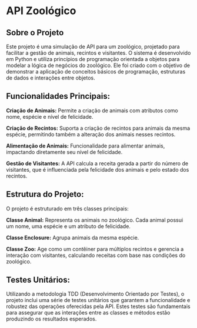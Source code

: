 # API Zoológico

## Sobre o Projeto

Este projeto é uma simulação de API para um zoológico, projetado para facilitar a gestão de animais, recintos e visitantes. O sistema é desenvolvido em Python e utiliza princípios de programação orientada a objetos para modelar a lógica de negócios do zoológico. Ele foi criado com o objetivo de demonstrar a aplicação de conceitos básicos de programação, estruturas de dados e interações entre objetos.

## Funcionalidades Principais:

**Criação de Animais:** Permite a criação de animais com atributos como nome, espécie e nível de felicidade.

**Criação de Recintos:** Suporta a criação de recintos para animais da mesma espécie, permitindo também a alteração dos animais nesses recintos.

**Alimentação de Animais:** Funcionalidade para alimentar animais, impactando diretamente seu nível de felicidade.

**Gestão de Visitantes:** A API calcula a receita gerada a partir do número de visitantes, que é influenciada pela felicidade dos animais e pelo estado dos recintos.

## Estrutura do Projeto:

O projeto é estruturado em três classes principais:

**Classe Animal:** Representa os animais no zoológico. Cada animal possui um nome, uma espécie e um atributo de felicidade.

**Classe Enclosure:** Agrupa animais da mesma espécie.

**Classe Zoo:** Age como um contêiner para múltiplos recintos e gerencia a interação com visitantes, calculando receitas com base nas condições do zoológico.

## Testes Unitários:

Utilizando a metodologia TDD (Desenvolvimento Orientado por Testes), o projeto inclui uma série de testes unitários que garantem a funcionalidade e robustez das operações oferecidas pela API. Estes testes são fundamentais para assegurar que as interações entre as classes e métodos estão produzindo os resultados esperados.
